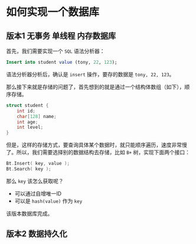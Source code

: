 # 如何实现一个数据库

## 版本1 无事务 单线程 内存数据库

首先，我们需要实现一个 `SQL` 语法分析器：

```sql
Insert into student value (tony, 22, 123);
```

语法分析器分析后，确认是 `insert` 操作，要存的数据是 `tony, 22, 123`。

那么接下来就是存储的问题了，首先想到的就是通过一个结构体数组（如下），顺序存储。

```c
struct student {
    int id;
    char[128] name;
    int age;
    int level;
}
```

但是，这样的存储方式，要查询具体某个数据时，就只能顺序遍历，速度非常慢了。所以，我们需要选择别的数据结构去存储，比如 `B+` 树，实现下面两个接口：

```c
Bt.Insert( key, value );
Bt.Search( key );
```

那么 `key` 该怎么获取呢？

- 可以通过自增唯一ID
- 可以是 `hash(value)` 作为 `key`

该版本数据库完成。

## 版本2 数据持久化








